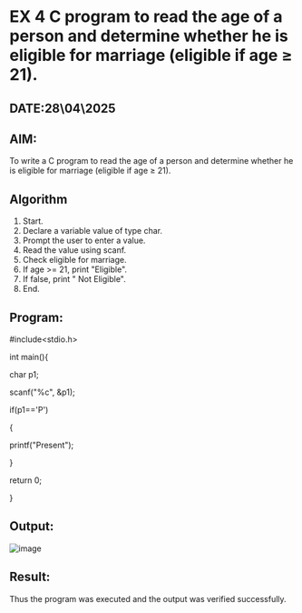 # EX 4 C program to read the age of a person and determine whether he is eligible for marriage (eligible if age ≥ 21).
## DATE:28\04\2025
## AIM:
To write a C program to read the age of a person and determine whether he is eligible for marriage (eligible if age ≥ 21).

## Algorithm
1. Start. 
2. Declare a variable value of type char. 
3. Prompt the user to enter a value. 
4. Read the value using scanf. 
5. Check eligible for marriage. 
6. If age >= 21, print "Eligible". 
7. If false, print " Not Eligible". 
8. End.  

## Program:
#include<stdio.h> 

int main(){
 
char p1;
 
scanf("%c", &p1); 

if(p1=='P') 

{ 

printf("Present"); 

} 

return 0; 

}

## Output:
![image](https://github.com/user-attachments/assets/d71a7160-d610-4c9e-99ac-f3a09c2f279f)



## Result:
Thus the program was executed and the output was verified successfully.
